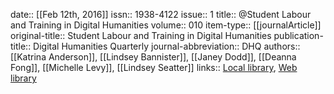 date:: [[Feb 12th, 2016]]
issn:: 1938-4122
issue:: 1
title:: @Student Labour and Training in Digital Humanities
volume:: 010
item-type:: [[journalArticle]]
original-title:: Student Labour and Training in Digital Humanities
publication-title:: Digital Humanities Quarterly
journal-abbreviation:: DHQ
authors:: [[Katrina Anderson]], [[Lindsey Bannister]], [[Janey Dodd]], [[Deanna Fong]], [[Michelle Levy]], [[Lindsey Seatter]]
links:: [Local library](zotero://select/groups/2386895/items/WUFBA59N), [Web library](https://www.zotero.org/groups/2386895/items/WUFBA59N)
